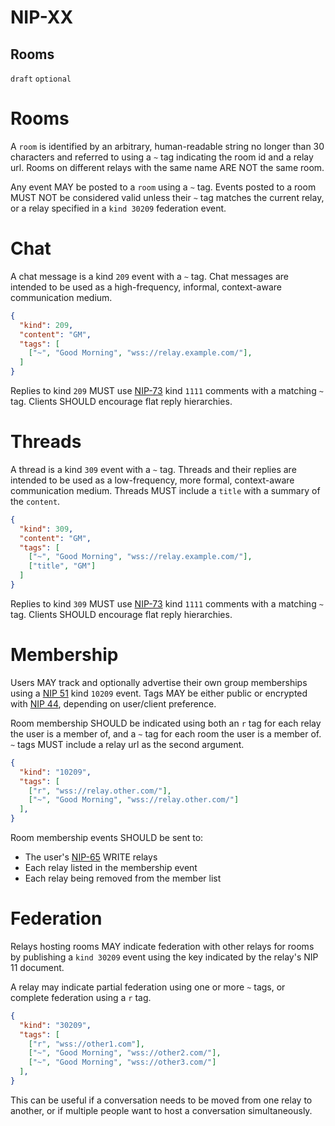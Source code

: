 NIP-XX
======

Rooms
-----

`draft` `optional`

# Rooms

A `room` is identified by an arbitrary, human-readable string no longer than
30 characters and referred to using a `~` tag indicating the room id and a
relay url. Rooms on different relays with the same name ARE NOT the same room.

Any event MAY be posted to a `room` using a `~` tag. Events posted to a room
MUST NOT be considered valid unless their `~` tag matches the current relay, or
a relay specified in a `kind 30209` federation event.

# Chat

A chat message is a kind `209` event with a `~` tag. Chat messages are intended
to be used as a high-frequency, informal, context-aware communication medium.

```json
{
  "kind": 209,
  "content": "GM",
  "tags": [
    ["~", "Good Morning", "wss://relay.example.com/"],
  ]
}
```

Replies to kind `209` MUST use [NIP-73](https://github.com/nostr-protocol/nips/pull/1233)
kind `1111` comments with a matching `~` tag. Clients SHOULD encourage flat reply
hierarchies.

# Threads

A thread is a kind `309` event with a `~` tag. Threads and their replies are
intended to be used as a low-frequency, more formal, context-aware communication
medium. Threads MUST include a `title` with a summary of the `content`.

```json
{
  "kind": 309,
  "content": "GM",
  "tags": [
    ["~", "Good Morning", "wss://relay.example.com/"],
    ["title", "GM"]
  ]
}
```

Replies to kind `309` MUST use [NIP-73](https://github.com/nostr-protocol/nips/pull/1233)
kind `1111` comments with a matching `~` tag. Clients SHOULD encourage flat reply
hierarchies.

# Membership

Users MAY track and optionally advertise their own group memberships using a [NIP 51](51.md) kind `10209` event. Tags MAY be either public or encrypted with [NIP 44](44.md), depending on user/client preference.

Room membership SHOULD be indicated using both an `r` tag for each relay the user is a member of, and a `~` tag for each room the user is a member of. `~` tags MUST include a relay url as the second argument.

```json
{
  "kind": "10209",
  "tags": [
    ["r", "wss://relay.other.com/"],
    ["~", "Good Morning", "wss://relay.other.com/"]
  ],
}
```

Room membership events SHOULD be sent to:

- The user's [NIP-65](./65.md) WRITE relays
- Each relay listed in the membership event
- Each relay being removed from the member list

# Federation

Relays hosting rooms MAY indicate federation with other relays for rooms
by publishing a `kind 30209` event using the key indicated by the relay's
NIP 11 document.

A relay may indicate partial federation using one or more `~` tags, or complete
federation using a `r` tag.

```json
{
  "kind": "30209",
  "tags": [
    ["r", "wss://other1.com"],
    ["~", "Good Morning", "wss://other2.com/"],
    ["~", "Good Morning", "wss://other3.com/"]
  ],
}
```

This can be useful if a conversation needs to be moved from one relay to another,
or if multiple people want to host a conversation simultaneously.
